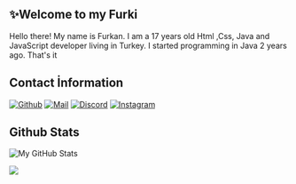 
<h2>✨Welcome to my Furki</h2>
<p>Hello there! My name is Furkan. I am a 17 years old Html ,Css, Java and JavaScript developer living in Turkey. I started programming in Java 2 years ago. That's it</p>
<h2>Contact İnformation</h2>




[![Github](https://img.shields.io/badge/GitHub-100000?style=for-the-badge&logo=github&logoColor=white)](https://github.com/fu-w)
[![Mail](https://img.shields.io/badge/Gmail-D14836?style=for-the-badge&logo=gmail&logoColor=white)](mailto:sanctusfurkan@gmail.com)
[![Discord](https://img.shields.io/badge/Discord-D14836?style=for-the-badge&dc=stack-overflow&logoColor=white)](https://discord.gg/YvTYbM6QTn)
[![Instagram](https://img.shields.io/badge/Instagram-E4405F?style=for-the-badge&logo=instagram&logoColor=white)](https://www.instagram.com/furkangrns59)


  
</div>

<h2>Github Stats</h2>

![My GitHub Stats](https://github-readme-stats.vercel.app/api?username=fu-w&show_icons=true&theme=blue-green&count_private=true&include_all_commits=true&border_color=001F1E&text_color=09d672&icon_color=00C2C2&title_color=00F1E9&custom_title=My%20Stats)

![](https://komarev.com/ghpvc/?username=fu-w&label=Views&color=116262)
